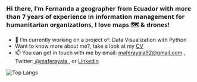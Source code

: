 <h3 align="left" style = "font-family:Open Sans;font-weight: bold;">
Hi there, I'm Fernanda a geographer from Ecuador with more than 7 years of experience in information management for humanitarian organizations, I love maps 🗺️ & drones! </h3>

- 🌱 I’m currently working on a project of: Data Visualization with Python
- Want to know more about me?, take a look at my <a href='https://maferayala.github.io/index.html'> CV </a>
- 📫 You can get in touch with me by email: <a href='https://mail.google.com/mail/?view=cm&fs=1&to=maferayala92@gmail.com'> maferayala92@gmail.com</a> , Twitter:<a href='https://twitter.com/maferayala'> @maferayala </a>, or <a href='https://www.linkedin.com/in/mfayala'> Linkedin </a>

![Top Langs](https://github-readme-stats.vercel.app/api/top-langs/?username=maferayala&layout=compact&theme=dark&hide_border=true)



<!--- 🔭 I’m currently working on ...
<!--- 🌱 I’m currently learning ...<!>e

Languages & Technologies
